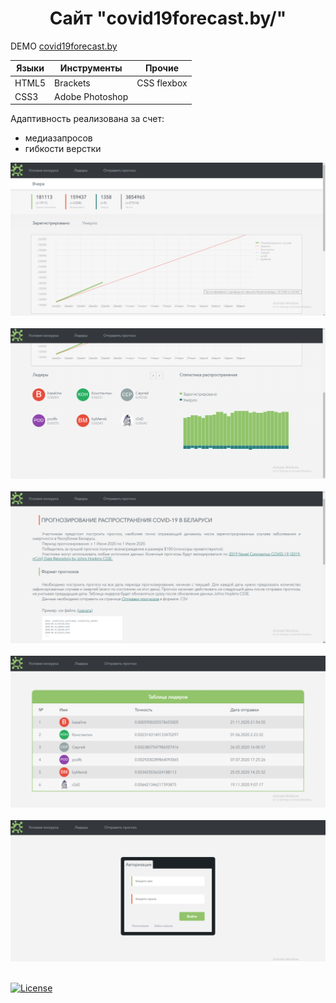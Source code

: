  <h1 align="center">Сайт "covid19forecast.by/"</h1>

DEMO [covid19forecast.by](https://covid19forecast.by/)

Языки    |Инструменты    |Прочие     |
---------|---------------|-----------|
HTML5    |Brackets       |CSS flexbox|
CSS3     |Adobe Photoshop|           |          


Адаптивность реализована за счет:
* медиазапросов
* гибкости верстки


![Screenshort 1](/images/imgreadme/screen1.png)
&nbsp;
&nbsp;
![Screenshort 1](/images/imgreadme/screen2.png)
&nbsp;
&nbsp;
![Screenshort 1](/images/imgreadme/screen3.png)
&nbsp;
&nbsp;
![Screenshort 1](/images/imgreadme/screen4.png)
&nbsp;
&nbsp;
![Screenshort 1](/images/imgreadme/screen5.png)
&nbsp;
&nbsp;

[![License](https://img.shields.io/badge/License-Apache%202.0-blue.svg)](https://opensource.org/licenses/Apache-2.0)

